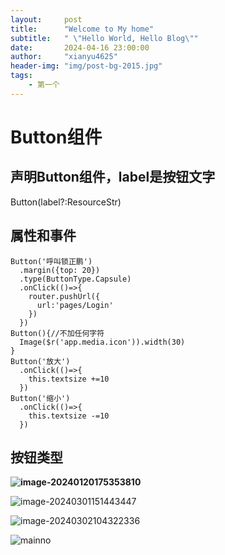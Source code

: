 ```yaml
---
layout:     post
title:      "Welcome to My home"
subtitle:   " \"Hello World, Hello Blog\""
date:       2024-04-16 23:00:00
author:     "xianyu4625"
header-img: "img/post-bg-2015.jpg"
tags:
    - 第一个
---
```


# Button组件

## 声明Button组件，label是按钮文字

Button(label?:ResourceStr)

## 属性和事件

```ArkTs
Button('呼叫锁正鹏')
  .margin({top: 20})
  .type(ButtonType.Capsule)
  .onClick(()=>{
    router.pushUrl({
      url:'pages/Login'
    })
  })
Button(){//不加任何字符
  Image($r('app.media.icon')).width(30)
}
Button('放大')
  .onClick(()=>{
    this.textsize +=10
  })
Button('缩小')
  .onClick(()=>{
    this.textsize -=10
  })
```

## 按钮类型

**![image-20240120175353810](https://cdn.jsdelivr.net/gh/xianyu4625/imageBed/202401201753889.png)**

![image-20240301151443447](C:/Users/%E6%B3%B7%E5%BF%83%E9%98%81/AppData/Roaming/Typora/typora-user-images/image-20240301151443447.png)

![image-20240302104322336](C:/Users/%E6%B3%B7%E5%BF%83%E9%98%81/AppData/Roaming/Typora/typora-user-images/image-20240302104322336.png)

![mainno](https://cdn.jsdelivr.net/gh/xianyu4625/imageBed/202403081055229.png)